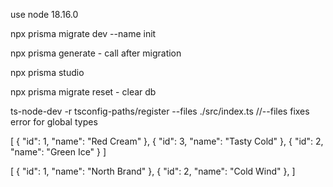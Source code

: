 use node 18.16.0

npx prisma migrate dev --name init

npx prisma generate - call after migration

npx prisma studio

npx prisma migrate reset   -   clear db


ts-node-dev -r tsconfig-paths/register --files ./src/index.ts
//--files fixes error for global types

[
  {
    "id": 1,
    "name": "Red Cream"
  },
  {
    "id": 3,
    "name": "Tasty Cold"
  },
  {
    "id": 2,
    "name": "Green Ice"
  }
]


[
  {
    "id": 1,
    "name": "North Brand"
  },
  {
    "id": 2,
    "name": "Cold Wind"
  },
]
